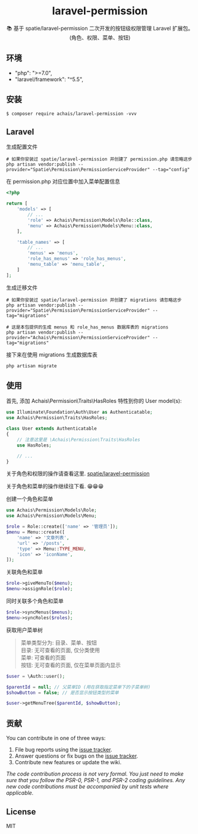 <h1 align="center"> laravel-permission </h1>

<p align="center"> 📚 基于 spatie/laravel-permission 二次开发的按钮级权限管理 Laravel 扩展包。(角色、权限、菜单、按钮) </p>

## 环境
- "php": ">=7.0",
- "laravel/framework": "^5.5",

## 安装

```shell
$ composer require achais/laravel-permission -vvv
```

## Laravel
生成配置文件
```shell
# 如果你安装过 spatie/laravel-permission 并创建了 permission.php 请忽略这步
php artisan vendor:publish --provider="Spatie\Permission\PermissionServiceProvider" --tag="config"
```

在 permission.php 对应位置中加入菜单配置信息

```php
<?php

return [
    'models' => [
        // ...
        'role' => Achais\Permission\Models\Role::class,
        'menu' => Achais\Permission\Models\Menu::class,
    ],

    'table_names' => [
        // ...
        'menus' => 'menus',
        'role_has_menus' => 'role_has_menus',
        'menu_table' => 'menu_table',
    ]
];
```

生成迁移文件 
```shell
# 如果你安装过 spatie/laravel-permission 并创建了 migrations 请忽略这步
php artisan vendor:publish --provider="Spatie\Permission\PermissionServiceProvider" --tag="migrations"

# 这是本包提供的生成 menus 和 role_has_menus 数据库表的 migrations
php artisan vendor:publish --provider="Achais\Permission\PermissionServiceProvider" --tag="migrations"
```

接下来在使用 migrations 生成数据库表
```shell
php artisan migrate
```

## 使用

首先, 添加 Achais\Permission\Traits\HasRoles 特性到你的 User model(s):

```php
use Illuminate\Foundation\Auth\User as Authenticatable;
use Achais\Permission\Traits\HasRoles;

class User extends Authenticatable
{
    // 注意这里是 \Achais\Permission\Traits\HasRoles
    use HasRoles;

    // ...
}
```

关于角色和权限的操作请查看这里. [spatie/laravel-permission](https://github.com/spatie/laravel-permission)

关于角色和菜单的操作继续往下看. 😁😁😁

创建一个角色和菜单
```php
use Achais\Permission\Models\Role;
use Achais\Permission\Models\Menu;

$role = Role::create(['name' => '管理员']);
$menu = Menu::create([
    'name' => '文章列表',
    'url' => '/posts',
    'type' => Menu::TYPE_MENU,
    'icon' => 'iconName',
]);
```

关联角色和菜单
```php
$role->giveMenuTo($menu);
$menu->assignRole($role);
```

同时关联多个角色和菜单
```php
$role->syncMenus($menus);
$menu->syncRoles($roles);
```

获取用户菜单树

> 菜单类型分为: 目录、菜单、按钮  
> 目录: 无可查看的页面, 仅分类使用  
> 菜单: 可查看的页面  
> 按钮: 无可查看的页面, 仅在菜单页面内显示

```php
$user = \Auth::user();

$parentId = null; // 父菜单ID (用在获取指定菜单下的子菜单树)
$showButton = false; // 是否显示按钮类型的菜单

$user->getMenuTree($parentId, $showButton);
```

## 贡献

You can contribute in one of three ways:

1. File bug reports using the [issue tracker](https://github.com/achais/laravel-admin-permission/issues).
2. Answer questions or fix bugs on the [issue tracker](https://github.com/achais/laravel-admin-permission/issues).
3. Contribute new features or update the wiki.

_The code contribution process is not very formal. You just need to make sure that you follow the PSR-0, PSR-1, and PSR-2 coding guidelines. Any new code contributions must be accompanied by unit tests where applicable._

## License

MIT
